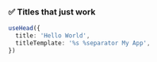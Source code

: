 ### ✅ Titles that just work

```ts twoslash
useHead({
  title: 'Hello World',
  titleTemplate: '%s %separator My App',
})
```
